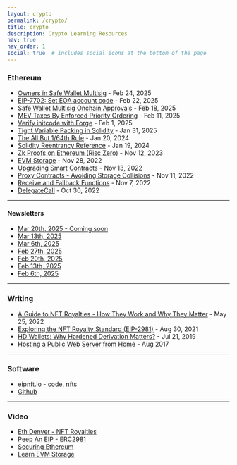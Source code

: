 ```yaml
---
layout: crypto
permalink: /crypto/
title: crypto
description: Crypto Learning Resources
nav: true
nav_order: 1
social: true  # includes social icons at the bottom of the page
---
```

<!-- _pages/crypto.md -->


### Ethereum

- [Owners in Safe Wallet Multisig](https://x.com/blainemalone/status/1894209702042521837) - Feb 24, 2025
- [EIP-7702: Set EOA account code](https://x.com/blainemalone/status/1893428082653962306) - Feb 22, 2025
- [Safe Wallet Multisig Onchain Approvals](https://x.com/blainemalone/status/1891643583100485989) - Feb 18, 2025
- [MEV Taxes By Enforced Priority Ordering](https://x.com/blainemalone/status/1889510204406186055) - Feb 11, 2025
- [Verify initcode with Forge](https://x.com/blainemalone/status/1885838869469474970) - Feb 1, 2025
- [Tight Variable Packing in Solidity](https://x.com/blainemalone/status/1885466686779781614) - Jan 31, 2025
- [The All But 1/64th Rule](https://x.com/blainemalone/status/1748885704589869518?s=20) - Jan 20, 2024
- [Solidity Reentrancy Reference](https://x.com/blainemalone/status/1748409660472717401?s=20) - Jan 19, 2024
- [Zk Proofs on Ethereum (Risc Zero)](https://x.com/blainemalone/status/1723853779466895733) - Nov 12, 2023
- [EVM Storage](https://twitter.com/blainemalone/status/1597352375593078784?s=20&t=b3OInelM1QFX84Q0Zp2AHQ) - Nov 28, 2022
- [Upgrading Smart Contracts](https://twitter.com/blainemalone/status/1591981306296111107) - Nov 13, 2022
- [Proxy Contracts - Avoiding Storage Collisions](https://twitter.com/blainemalone/status/1591204606591148034) - Nov 11, 2022
- [Receive and Fallback Functions](https://twitter.com/blainemalone/status/1589817692831514624) - Nov 7, 2022
- [DelegateCall](https://twitter.com/blainemalone/status/1586744968546340864) - Oct 30, 2022

---

#### Newsletters

- [Mar 20th, 2025 - Coming soon]()
- [Mar 13th, 2025](https://news.blainemalone.com/posts/3-thoughts-thursday-13th-march-2025-1)
- [Mar 6th, 2025](https://news.blainemalone.com/posts/3-thoughts-thursday-6th-mar-2025-1)
- [Feb 27th, 2025](https://news.blainemalone.com/posts/3-thoughts-thursday-27th-feb-2025)
- [Feb 20th, 2025](https://news.blainemalone.com/posts/3-thoughts-thursday-20th-feb-2025)
- [Feb 13th, 2025](https://news.blainemalone.com/posts/3-thoughts-thursday-13th-feb-2025)
- [Feb 6th, 2025](https://news.blainemalone.com/posts/3-thoughts-thursday-the-beginning)

---

### Writing

- [A Guide to NFT Royalties - How They Work and Why They Matter](https://www.superlunar.com/post/a-guide-to-nft-royalties-how-they-work-and-why-they-matter) - May 25, 2022
- [Exploring the NFT Royalty Standard (EIP-2981)](https://www.gemini.com/blog/exploring-the-nft-royalty-standard-eip-2981) - Aug 30, 2021
- [HD Wallets: Why Hardened Derivation Matters?](https://medium.com/@blainemalone01/hd-wallets-why-hardened-derivation-matters-89efcdc71671) - Jul 21, 2019
- [Hosting a Public Web Server from Home](https://steemit.com/raspberrypi/@cryptobugsy/hosting-a-public-web-server-from-home) - Aug 2017

---

### Software

- [eipnft.io](https://eipnft.io) - [code](https://github.com/blmalone/eip-ntf), [nfts](https://opensea.io/collection/ethereum-improvement-proposal-nfts)
- [Github](https://github.com/blmalone)

---

### Video

- [Eth Denver - NFT Royalties](https://youtu.be/0t8wLde29DM)
- [Peep An EIP - ERC2981](https://youtu.be/hTbcw0rhLto)
- [Securing Ethereum](https://x.com/blainemalone/status/1881090320802472400)
- [Learn EVM Storage](https://youtu.be/Ams6q8YBjII)